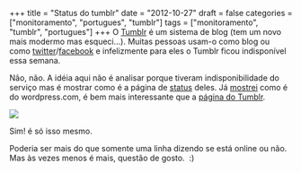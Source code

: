 +++
title = "Status do tumblr"
date = "2012-10-27"
draft = false
categories = ["monitoramento", "portugues", "tumblr"]
tags = ["monitoramento", "tumblr", "portugues"]
+++
O [Tumblr](http://www.tumblr.com/) é um sistema de blog (tem um novo
mais modermo mas esqueci…). Muitas pessoas usam-o como blog ou como
[twitter](http://www.twitter.com)/[facebook](http://www.facebook.com) e
infelizmente para eles o Tumblr ficou indisponível essa semana.

Não, não. A idéia aqui não é analisar porque tiveram indisponibilidade
do serviço mas é mostrar como é a página de
[status](http://status.tumblr.com/) deles. Já
[mostrei](http://www.fernandoike.com/2012/10/15/status-do-wordpress-com/)
como é do wordpress.com, é bem mais interessante que a [página do
Tumblr](http://status.tumblr.com/).

![]( /images/status_tumblr-300x55.png)

Sim! é só isso mesmo.

Poderia ser mais do que somente uma linha dizendo se está online ou não.
Mas às vezes menos é mais, questão de gosto.  :)
